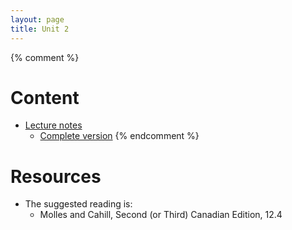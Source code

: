 ```yaml
---
layout: page
title: Unit 2
---
```


{% comment %} 
# Content

* [Lecture notes](materials/nonlinear.handouts.pdf)
  * [Complete version](materials/nonlinear.complete.pdf)
{% endcomment %} 

# Resources

* The suggested reading is:
  * Molles and Cahill, Second (or Third) Canadian Edition, 12.4

